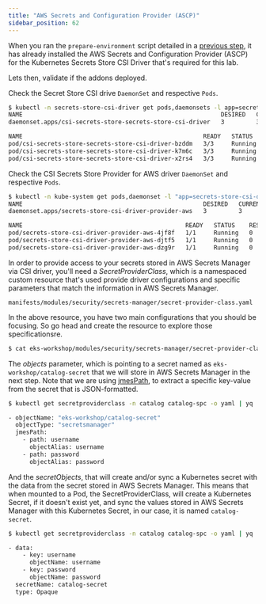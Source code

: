 ```yaml
---
title: "AWS Secrets and Configuration Provider (ASCP)"
sidebar_position: 62
---
```


When you ran the `prepare-environment` script detailed in a [previous step](./index.md), it has already installed the AWS Secrets and Configuration Provider (ASCP) for the Kubernetes Secrets Store CSI Driver that's required for this lab.

Lets then, validate if the addons deployed.

Check the Secret Store CSI drive `DaemonSet` and respective `Pods`.

```bash
$ kubectl -n secrets-store-csi-driver get pods,daemonsets -l app=secrets-store-csi-driver
NAME                                                        DESIRED   CURRENT   READY   UP-TO-DATE   AVAILABLE   NODE SELECTOR            AGE
daemonset.apps/csi-secrets-store-secrets-store-csi-driver   3         3         3       3            3           kubernetes.io/os=linux   3m57s

NAME                                                   READY   STATUS    RESTARTS   AGE
pod/csi-secrets-store-secrets-store-csi-driver-bzddm   3/3     Running   0          3m57s
pod/csi-secrets-store-secrets-store-csi-driver-k7m6c   3/3     Running   0          3m57s
pod/csi-secrets-store-secrets-store-csi-driver-x2rs4   3/3     Running   0          3m57s
```

Check the CSI Secrets Store Provider for AWS driver `DaemonSet` and respective `Pods`.

```bash
$ kubectl -n kube-system get pods,daemonset -l "app=secrets-store-csi-driver-provider-aws"  
NAME                                                   DESIRED   CURRENT   READY   UP-TO-DATE   AVAILABLE   NODE SELECTOR            AGE
daemonset.apps/secrets-store-csi-driver-provider-aws   3         3         3       3            3           kubernetes.io/os=linux   2m3s

NAME                                              READY   STATUS    RESTARTS   AGE
pod/secrets-store-csi-driver-provider-aws-4jf8f   1/1     Running   0          2m2s
pod/secrets-store-csi-driver-provider-aws-djtf5   1/1     Running   0          2m2s
pod/secrets-store-csi-driver-provider-aws-dzg9r   1/1     Running   0          2m2s
```

In order to provide access to your secrets stored in AWS Secrets Manager via CSI driver, you'll need a *SecretProviderClass*, which is a namespaced custom resource that's used provide driver configurations and specific parameters that match the information in AWS Secrets Manager. 

```file
manifests/modules/security/secrets-manager/secret-provider-class.yaml
```

In the above resource, you have two main configurations that you should be focusing. So go head and create the resource to explore those specificationsre.

```bash
$ cat eks-workshop/modules/security/secrets-manager/secret-provider-class.yaml | envsubst | kubectl apply -f -
```

The *objects* parameter, which is pointing to a secret named as `eks-workshop/catalog-secret` that we will store in AWS Secrets Manager in the next step. Note that we are using [jmesPath](https://jmespath.org/), to extract a specific key-value from the secret that is JSON-formatted.


```bash
$ kubectl get secretproviderclass -n catalog catalog-spc -o yaml | yq '.spec.parameters.objects'

- objectName: "eks-workshop/catalog-secret"
  objectType: "secretsmanager"
  jmesPath:
    - path: username
      objectAlias: username
    - path: password
      objectAlias: password
```

And the *secretObjects*, that will create and/or sync a Kubernetes secret with the data from the secret stored in AWS Secrets Manager. This means that when mounted to a Pod, the SecretProviderClass, will create a Kubernetes Secret, if it doesn't exist yet, and sync the values stored in AWS Secrets Manager with this Kubernetes Secret, in our case, it is named `catalog-secret`.

```bash
$ kubectl get secretproviderclass -n catalog catalog-spc -o yaml | yq '.spec.secretObjects'

- data:
    - key: username
      objectName: username
    - key: password
      objectName: password
  secretName: catalog-secret
  type: Opaque
```
